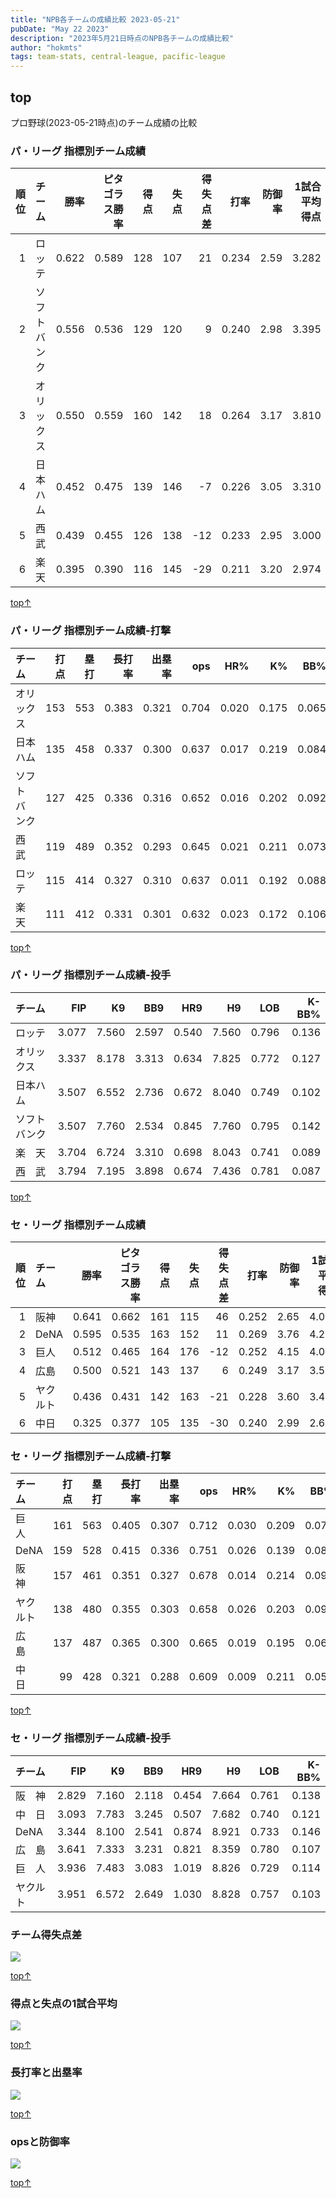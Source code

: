 ```yaml
---
title: "NPB各チームの成績比較 2023-05-21"
pubDate: "May 22 2023"
description: "2023年5月21日時点のNPB各チームの成績比較"
author: "hokmts"
tags: team-stats, central-league, pacific-league
---
```


## top

プロ野球(2023-05-21時点)のチーム成績の比較

### パ・リーグ 指標別チーム成績

<table>
<colgroup>
<col style="width: 5%" />
<col style="width: 13%" />
<col style="width: 6%" />
<col style="width: 15%" />
<col style="width: 5%" />
<col style="width: 5%" />
<col style="width: 9%" />
<col style="width: 6%" />
<col style="width: 7%" />
<col style="width: 14%" />
<col style="width: 14%" />
</colgroup>
<thead>
<tr class="header">
<th style="text-align: right;">順位</th>
<th style="text-align: left;">チーム</th>
<th style="text-align: right;">勝率</th>
<th style="text-align: right;">ピタゴラス勝率</th>
<th style="text-align: right;">得点</th>
<th style="text-align: right;">失点</th>
<th style="text-align: right;">得失点差</th>
<th style="text-align: right;">打率</th>
<th style="text-align: right;">防御率</th>
<th style="text-align: right;">1試合平均得点</th>
<th style="text-align: right;">1試合平均失点</th>
</tr>
</thead>
<tbody>
<tr class="odd">
<td style="text-align: right;">1</td>
<td style="text-align: left;">ロッテ</td>
<td style="text-align: right;">0.622</td>
<td style="text-align: right;">0.589</td>
<td style="text-align: right;">128</td>
<td style="text-align: right;">107</td>
<td style="text-align: right;">21</td>
<td style="text-align: right;">0.234</td>
<td style="text-align: right;">2.59</td>
<td style="text-align: right;">3.282</td>
<td style="text-align: right;">2.744</td>
</tr>
<tr class="even">
<td style="text-align: right;">2</td>
<td style="text-align: left;">ソフトバンク</td>
<td style="text-align: right;">0.556</td>
<td style="text-align: right;">0.536</td>
<td style="text-align: right;">129</td>
<td style="text-align: right;">120</td>
<td style="text-align: right;">9</td>
<td style="text-align: right;">0.240</td>
<td style="text-align: right;">2.98</td>
<td style="text-align: right;">3.395</td>
<td style="text-align: right;">3.158</td>
</tr>
<tr class="odd">
<td style="text-align: right;">3</td>
<td style="text-align: left;">オリックス</td>
<td style="text-align: right;">0.550</td>
<td style="text-align: right;">0.559</td>
<td style="text-align: right;">160</td>
<td style="text-align: right;">142</td>
<td style="text-align: right;">18</td>
<td style="text-align: right;">0.264</td>
<td style="text-align: right;">3.17</td>
<td style="text-align: right;">3.810</td>
<td style="text-align: right;">3.381</td>
</tr>
<tr class="even">
<td style="text-align: right;">4</td>
<td style="text-align: left;">日本ハム</td>
<td style="text-align: right;">0.452</td>
<td style="text-align: right;">0.475</td>
<td style="text-align: right;">139</td>
<td style="text-align: right;">146</td>
<td style="text-align: right;">-7</td>
<td style="text-align: right;">0.226</td>
<td style="text-align: right;">3.05</td>
<td style="text-align: right;">3.310</td>
<td style="text-align: right;">3.476</td>
</tr>
<tr class="odd">
<td style="text-align: right;">5</td>
<td style="text-align: left;">西武</td>
<td style="text-align: right;">0.439</td>
<td style="text-align: right;">0.455</td>
<td style="text-align: right;">126</td>
<td style="text-align: right;">138</td>
<td style="text-align: right;">-12</td>
<td style="text-align: right;">0.233</td>
<td style="text-align: right;">2.95</td>
<td style="text-align: right;">3.000</td>
<td style="text-align: right;">3.286</td>
</tr>
<tr class="even">
<td style="text-align: right;">6</td>
<td style="text-align: left;">楽天</td>
<td style="text-align: right;">0.395</td>
<td style="text-align: right;">0.390</td>
<td style="text-align: right;">116</td>
<td style="text-align: right;">145</td>
<td style="text-align: right;">-29</td>
<td style="text-align: right;">0.211</td>
<td style="text-align: right;">3.20</td>
<td style="text-align: right;">2.974</td>
<td style="text-align: right;">3.718</td>
</tr>
</tbody>
</table>

[top↑](#top)

### パ・リーグ 指標別チーム成績-打撃

<table>
<thead>
<tr class="header">
<th style="text-align: left;">チーム</th>
<th style="text-align: right;">打点</th>
<th style="text-align: right;">塁打</th>
<th style="text-align: right;">長打率</th>
<th style="text-align: right;">出塁率</th>
<th style="text-align: right;">ops</th>
<th style="text-align: right;">HR%</th>
<th style="text-align: right;">K%</th>
<th style="text-align: right;">BB%</th>
</tr>
</thead>
<tbody>
<tr class="odd">
<td style="text-align: left;">オリックス</td>
<td style="text-align: right;">153</td>
<td style="text-align: right;">553</td>
<td style="text-align: right;">0.383</td>
<td style="text-align: right;">0.321</td>
<td style="text-align: right;">0.704</td>
<td style="text-align: right;">0.020</td>
<td style="text-align: right;">0.175</td>
<td style="text-align: right;">0.065</td>
</tr>
<tr class="even">
<td style="text-align: left;">日本ハム</td>
<td style="text-align: right;">135</td>
<td style="text-align: right;">458</td>
<td style="text-align: right;">0.337</td>
<td style="text-align: right;">0.300</td>
<td style="text-align: right;">0.637</td>
<td style="text-align: right;">0.017</td>
<td style="text-align: right;">0.219</td>
<td style="text-align: right;">0.084</td>
</tr>
<tr class="odd">
<td style="text-align: left;">ソフトバンク</td>
<td style="text-align: right;">127</td>
<td style="text-align: right;">425</td>
<td style="text-align: right;">0.336</td>
<td style="text-align: right;">0.316</td>
<td style="text-align: right;">0.652</td>
<td style="text-align: right;">0.016</td>
<td style="text-align: right;">0.202</td>
<td style="text-align: right;">0.092</td>
</tr>
<tr class="even">
<td style="text-align: left;">西　武</td>
<td style="text-align: right;">119</td>
<td style="text-align: right;">489</td>
<td style="text-align: right;">0.352</td>
<td style="text-align: right;">0.293</td>
<td style="text-align: right;">0.645</td>
<td style="text-align: right;">0.021</td>
<td style="text-align: right;">0.211</td>
<td style="text-align: right;">0.073</td>
</tr>
<tr class="odd">
<td style="text-align: left;">ロッテ</td>
<td style="text-align: right;">115</td>
<td style="text-align: right;">414</td>
<td style="text-align: right;">0.327</td>
<td style="text-align: right;">0.310</td>
<td style="text-align: right;">0.637</td>
<td style="text-align: right;">0.011</td>
<td style="text-align: right;">0.192</td>
<td style="text-align: right;">0.088</td>
</tr>
<tr class="even">
<td style="text-align: left;">楽　天</td>
<td style="text-align: right;">111</td>
<td style="text-align: right;">412</td>
<td style="text-align: right;">0.331</td>
<td style="text-align: right;">0.301</td>
<td style="text-align: right;">0.632</td>
<td style="text-align: right;">0.023</td>
<td style="text-align: right;">0.172</td>
<td style="text-align: right;">0.106</td>
</tr>
</tbody>
</table>

[top↑](#top)

### パ・リーグ 指標別チーム成績-投手

<table>
<thead>
<tr class="header">
<th style="text-align: left;">チーム</th>
<th style="text-align: right;">FIP</th>
<th style="text-align: right;">K9</th>
<th style="text-align: right;">BB9</th>
<th style="text-align: right;">HR9</th>
<th style="text-align: right;">H9</th>
<th style="text-align: right;">LOB</th>
<th style="text-align: right;">K-BB%</th>
</tr>
</thead>
<tbody>
<tr class="odd">
<td style="text-align: left;">ロッテ</td>
<td style="text-align: right;">3.077</td>
<td style="text-align: right;">7.560</td>
<td style="text-align: right;">2.597</td>
<td style="text-align: right;">0.540</td>
<td style="text-align: right;">7.560</td>
<td style="text-align: right;">0.796</td>
<td style="text-align: right;">0.136</td>
</tr>
<tr class="even">
<td style="text-align: left;">オリックス</td>
<td style="text-align: right;">3.337</td>
<td style="text-align: right;">8.178</td>
<td style="text-align: right;">3.313</td>
<td style="text-align: right;">0.634</td>
<td style="text-align: right;">7.825</td>
<td style="text-align: right;">0.772</td>
<td style="text-align: right;">0.127</td>
</tr>
<tr class="odd">
<td style="text-align: left;">日本ハム</td>
<td style="text-align: right;">3.507</td>
<td style="text-align: right;">6.552</td>
<td style="text-align: right;">2.736</td>
<td style="text-align: right;">0.672</td>
<td style="text-align: right;">8.040</td>
<td style="text-align: right;">0.749</td>
<td style="text-align: right;">0.102</td>
</tr>
<tr class="even">
<td style="text-align: left;">ソフトバンク</td>
<td style="text-align: right;">3.507</td>
<td style="text-align: right;">7.760</td>
<td style="text-align: right;">2.534</td>
<td style="text-align: right;">0.845</td>
<td style="text-align: right;">7.760</td>
<td style="text-align: right;">0.795</td>
<td style="text-align: right;">0.142</td>
</tr>
<tr class="odd">
<td style="text-align: left;">楽　天</td>
<td style="text-align: right;">3.704</td>
<td style="text-align: right;">6.724</td>
<td style="text-align: right;">3.310</td>
<td style="text-align: right;">0.698</td>
<td style="text-align: right;">8.043</td>
<td style="text-align: right;">0.741</td>
<td style="text-align: right;">0.089</td>
</tr>
<tr class="even">
<td style="text-align: left;">西　武</td>
<td style="text-align: right;">3.794</td>
<td style="text-align: right;">7.195</td>
<td style="text-align: right;">3.898</td>
<td style="text-align: right;">0.674</td>
<td style="text-align: right;">7.436</td>
<td style="text-align: right;">0.781</td>
<td style="text-align: right;">0.087</td>
</tr>
</tbody>
</table>

[top↑](#top)

### セ・リーグ 指標別チーム成績

<table>
<colgroup>
<col style="width: 5%" />
<col style="width: 9%" />
<col style="width: 6%" />
<col style="width: 15%" />
<col style="width: 5%" />
<col style="width: 5%" />
<col style="width: 9%" />
<col style="width: 6%" />
<col style="width: 7%" />
<col style="width: 14%" />
<col style="width: 14%" />
</colgroup>
<thead>
<tr class="header">
<th style="text-align: right;">順位</th>
<th style="text-align: left;">チーム</th>
<th style="text-align: right;">勝率</th>
<th style="text-align: right;">ピタゴラス勝率</th>
<th style="text-align: right;">得点</th>
<th style="text-align: right;">失点</th>
<th style="text-align: right;">得失点差</th>
<th style="text-align: right;">打率</th>
<th style="text-align: right;">防御率</th>
<th style="text-align: right;">1試合平均得点</th>
<th style="text-align: right;">1試合平均失点</th>
</tr>
</thead>
<tbody>
<tr class="odd">
<td style="text-align: right;">1</td>
<td style="text-align: left;">阪神</td>
<td style="text-align: right;">0.641</td>
<td style="text-align: right;">0.662</td>
<td style="text-align: right;">161</td>
<td style="text-align: right;">115</td>
<td style="text-align: right;">46</td>
<td style="text-align: right;">0.252</td>
<td style="text-align: right;">2.65</td>
<td style="text-align: right;">4.025</td>
<td style="text-align: right;">2.875</td>
</tr>
<tr class="even">
<td style="text-align: right;">2</td>
<td style="text-align: left;">DeNA</td>
<td style="text-align: right;">0.595</td>
<td style="text-align: right;">0.535</td>
<td style="text-align: right;">163</td>
<td style="text-align: right;">152</td>
<td style="text-align: right;">11</td>
<td style="text-align: right;">0.269</td>
<td style="text-align: right;">3.76</td>
<td style="text-align: right;">4.289</td>
<td style="text-align: right;">4.000</td>
</tr>
<tr class="odd">
<td style="text-align: right;">3</td>
<td style="text-align: left;">巨人</td>
<td style="text-align: right;">0.512</td>
<td style="text-align: right;">0.465</td>
<td style="text-align: right;">164</td>
<td style="text-align: right;">176</td>
<td style="text-align: right;">-12</td>
<td style="text-align: right;">0.252</td>
<td style="text-align: right;">4.15</td>
<td style="text-align: right;">4.000</td>
<td style="text-align: right;">4.293</td>
</tr>
<tr class="even">
<td style="text-align: right;">4</td>
<td style="text-align: left;">広島</td>
<td style="text-align: right;">0.500</td>
<td style="text-align: right;">0.521</td>
<td style="text-align: right;">143</td>
<td style="text-align: right;">137</td>
<td style="text-align: right;">6</td>
<td style="text-align: right;">0.249</td>
<td style="text-align: right;">3.17</td>
<td style="text-align: right;">3.575</td>
<td style="text-align: right;">3.425</td>
</tr>
<tr class="odd">
<td style="text-align: right;">5</td>
<td style="text-align: left;">ヤクルト</td>
<td style="text-align: right;">0.436</td>
<td style="text-align: right;">0.431</td>
<td style="text-align: right;">142</td>
<td style="text-align: right;">163</td>
<td style="text-align: right;">-21</td>
<td style="text-align: right;">0.228</td>
<td style="text-align: right;">3.60</td>
<td style="text-align: right;">3.463</td>
<td style="text-align: right;">3.976</td>
</tr>
<tr class="even">
<td style="text-align: right;">6</td>
<td style="text-align: left;">中日</td>
<td style="text-align: right;">0.325</td>
<td style="text-align: right;">0.377</td>
<td style="text-align: right;">105</td>
<td style="text-align: right;">135</td>
<td style="text-align: right;">-30</td>
<td style="text-align: right;">0.240</td>
<td style="text-align: right;">2.99</td>
<td style="text-align: right;">2.625</td>
<td style="text-align: right;">3.375</td>
</tr>
</tbody>
</table>

### セ・リーグ 指標別チーム成績-打撃

<table>
<thead>
<tr class="header">
<th style="text-align: left;">チーム</th>
<th style="text-align: right;">打点</th>
<th style="text-align: right;">塁打</th>
<th style="text-align: right;">長打率</th>
<th style="text-align: right;">出塁率</th>
<th style="text-align: right;">ops</th>
<th style="text-align: right;">HR%</th>
<th style="text-align: right;">K%</th>
<th style="text-align: right;">BB%</th>
</tr>
</thead>
<tbody>
<tr class="odd">
<td style="text-align: left;">巨　人</td>
<td style="text-align: right;">161</td>
<td style="text-align: right;">563</td>
<td style="text-align: right;">0.405</td>
<td style="text-align: right;">0.307</td>
<td style="text-align: right;">0.712</td>
<td style="text-align: right;">0.030</td>
<td style="text-align: right;">0.209</td>
<td style="text-align: right;">0.074</td>
</tr>
<tr class="even">
<td style="text-align: left;">DeNA</td>
<td style="text-align: right;">159</td>
<td style="text-align: right;">528</td>
<td style="text-align: right;">0.415</td>
<td style="text-align: right;">0.336</td>
<td style="text-align: right;">0.751</td>
<td style="text-align: right;">0.026</td>
<td style="text-align: right;">0.139</td>
<td style="text-align: right;">0.087</td>
</tr>
<tr class="odd">
<td style="text-align: left;">阪　神</td>
<td style="text-align: right;">157</td>
<td style="text-align: right;">461</td>
<td style="text-align: right;">0.351</td>
<td style="text-align: right;">0.327</td>
<td style="text-align: right;">0.678</td>
<td style="text-align: right;">0.014</td>
<td style="text-align: right;">0.214</td>
<td style="text-align: right;">0.099</td>
</tr>
<tr class="even">
<td style="text-align: left;">ヤクルト</td>
<td style="text-align: right;">138</td>
<td style="text-align: right;">480</td>
<td style="text-align: right;">0.355</td>
<td style="text-align: right;">0.303</td>
<td style="text-align: right;">0.658</td>
<td style="text-align: right;">0.026</td>
<td style="text-align: right;">0.203</td>
<td style="text-align: right;">0.093</td>
</tr>
<tr class="odd">
<td style="text-align: left;">広　島</td>
<td style="text-align: right;">137</td>
<td style="text-align: right;">487</td>
<td style="text-align: right;">0.365</td>
<td style="text-align: right;">0.300</td>
<td style="text-align: right;">0.665</td>
<td style="text-align: right;">0.019</td>
<td style="text-align: right;">0.195</td>
<td style="text-align: right;">0.067</td>
</tr>
<tr class="even">
<td style="text-align: left;">中　日</td>
<td style="text-align: right;">99</td>
<td style="text-align: right;">428</td>
<td style="text-align: right;">0.321</td>
<td style="text-align: right;">0.288</td>
<td style="text-align: right;">0.609</td>
<td style="text-align: right;">0.009</td>
<td style="text-align: right;">0.211</td>
<td style="text-align: right;">0.058</td>
</tr>
</tbody>
</table>

[top↑](#top)

### セ・リーグ 指標別チーム成績-投手

<table>
<thead>
<tr class="header">
<th style="text-align: left;">チーム</th>
<th style="text-align: right;">FIP</th>
<th style="text-align: right;">K9</th>
<th style="text-align: right;">BB9</th>
<th style="text-align: right;">HR9</th>
<th style="text-align: right;">H9</th>
<th style="text-align: right;">LOB</th>
<th style="text-align: right;">K-BB%</th>
</tr>
</thead>
<tbody>
<tr class="odd">
<td style="text-align: left;">阪　神</td>
<td style="text-align: right;">2.829</td>
<td style="text-align: right;">7.160</td>
<td style="text-align: right;">2.118</td>
<td style="text-align: right;">0.454</td>
<td style="text-align: right;">7.664</td>
<td style="text-align: right;">0.761</td>
<td style="text-align: right;">0.138</td>
</tr>
<tr class="even">
<td style="text-align: left;">中　日</td>
<td style="text-align: right;">3.093</td>
<td style="text-align: right;">7.783</td>
<td style="text-align: right;">3.245</td>
<td style="text-align: right;">0.507</td>
<td style="text-align: right;">7.682</td>
<td style="text-align: right;">0.740</td>
<td style="text-align: right;">0.121</td>
</tr>
<tr class="odd">
<td style="text-align: left;">DeNA</td>
<td style="text-align: right;">3.344</td>
<td style="text-align: right;">8.100</td>
<td style="text-align: right;">2.541</td>
<td style="text-align: right;">0.874</td>
<td style="text-align: right;">8.921</td>
<td style="text-align: right;">0.733</td>
<td style="text-align: right;">0.146</td>
</tr>
<tr class="even">
<td style="text-align: left;">広　島</td>
<td style="text-align: right;">3.641</td>
<td style="text-align: right;">7.333</td>
<td style="text-align: right;">3.231</td>
<td style="text-align: right;">0.821</td>
<td style="text-align: right;">8.359</td>
<td style="text-align: right;">0.780</td>
<td style="text-align: right;">0.107</td>
</tr>
<tr class="odd">
<td style="text-align: left;">巨　人</td>
<td style="text-align: right;">3.936</td>
<td style="text-align: right;">7.483</td>
<td style="text-align: right;">3.083</td>
<td style="text-align: right;">1.019</td>
<td style="text-align: right;">8.826</td>
<td style="text-align: right;">0.729</td>
<td style="text-align: right;">0.114</td>
</tr>
<tr class="even">
<td style="text-align: left;">ヤクルト</td>
<td style="text-align: right;">3.951</td>
<td style="text-align: right;">6.572</td>
<td style="text-align: right;">2.649</td>
<td style="text-align: right;">1.030</td>
<td style="text-align: right;">8.828</td>
<td style="text-align: right;">0.757</td>
<td style="text-align: right;">0.103</td>
</tr>
</tbody>
</table>

### チーム得失点差

<img src="/2023team0521_files/figure-markdown_strict/2023_Team_Stats7-1.png" style="display: block; margin: auto;" />

[top↑](#top)

### 得点と失点の1試合平均

<img src="/2023team0521_files/figure-markdown_strict/2023_Team_Stats8-1.png" style="display: block; margin: auto;" />

[top↑](#top)

### 長打率と出塁率

<img src="/2023team0521_files/figure-markdown_strict/2023_Team_Stats9-1.png" style="display: block; margin: auto;" />

[top↑](#top)

### opsと防御率

<img src="/2023team0521_files/figure-markdown_strict/2023_Team_Stats10-1.png" style="display: block; margin: auto;" />

[top↑](#top)
